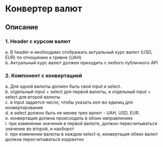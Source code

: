 # Конвертер валют

## Описание

### 1. Header с курсом валют

a. В header-е необходимо отображать актуальный курс валют (USD, EUR) по
отношению к гривне (UAH)  
b. Актуальный курс валют должен приходить с любого публичного API

### 2. Компонент с конвертацией

a. Для одной валюты должен быть свой input и select.  
b. отдельный input + select для первой валюты, и отдельный input + select для
второй валюты  
c. в input задается число, чтобы указать кол-во единиц для конвертирования  
d. в select должно быть не менее трех валют - UAH, USD, EUR.  
e. конвертация должна происходить в обоих направлениях  
 i. при изменении значения в первой валюте, должно пересчитываться значение во второй,
и наоборот  
 ii. при изменении валюты в каждом select-е, конвертация обеих валют должна
пересчитываться корректно
